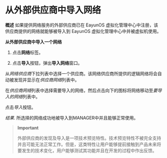 # 从外部供应商中导入网络

**概述**
如果提供网络服务的外部供应商已在 EayunOS 虚拟化管理中心中注册，该供应商提供的网络就能够被导入到 EayunOS 虚拟化管理中心中并被虚拟机使用。

**从外部供应商中导入一个网络**

1. 点击**网络**标签。

2. 点击**导入**按钮，弹出**导入网络**窗口。

从*网络供应商*下拉列表中选择一个供应商。该网络供应商所提供的逻辑网络将会自动被发现并显示在*供应商网络*列表中。

在*供应商网络*列表中选择需要导入的网络，然后点击向下的图标将网络移动至*要导入的网络*列表中。

点击*导入*按钮。

*结果*.
所选择的网络成功地被导入到MANAGER中并且能够正常使用。

> **Important**
>
> 外部供应商的发现及导入是一项技术预览特性。技术预览特性不被完全支持并且可能无法正常工作。但是，这类特性让用户能够提前接触到产品未来将要发生的技术变化，用户能够测试其功能并且在开发的过程中作出反馈。
